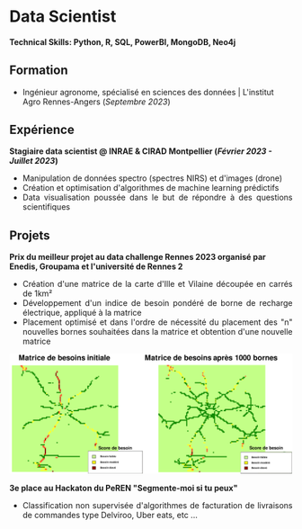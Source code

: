 # Data Scientist
#### Technical Skills: Python, R, SQL, PowerBI, MongoDB, Neo4j

## Formation
- Ingénieur agronome, spécialisé en sciences des données | L'institut Agro Rennes-Angers (_Septembre 2023_)	

## Expérience
**Stagiaire data scientist @ INRAE & CIRAD Montpellier (_Février 2023 - Juillet 2023_)**
- <div align="justify">Manipulation de données spectro (spectres NIRS) et d'images (drone) 
- <div align="justify">Création et optimisation d'algorithmes de machine learning prédictifs
- <div align="justify">Data visualisation poussée dans le but de répondre à des questions scientifiques

## Projets
**Prix du meilleur projet au data challenge Rennes 2023 organisé par Enedis, Groupama et l'université de Rennes 2**
- <div align="justify">Création d'une matrice de la carte d'Ille et Vilaine découpée en carrés de 1km²
- <div align="justify">Développement d'un indice de besoin pondéré de borne de recharge électrique, appliqué à la matrice
- <div align="justify">Placement optimisé et dans l'ordre de nécessité du placement des "n" nouvelles bornes souhaitées dans la matrice et obtention d'une nouvelle matrice

<img width = 800 src="assets/img/matrices_de_besoin.png"></div>

**3e place au Hackaton du PeREN "Segmente-moi si tu peux"**
- <div align="justify">Classification non supervisée d'algorithmes de facturation de livraisons de commandes type Delviroo, Uber eats, etc ...

